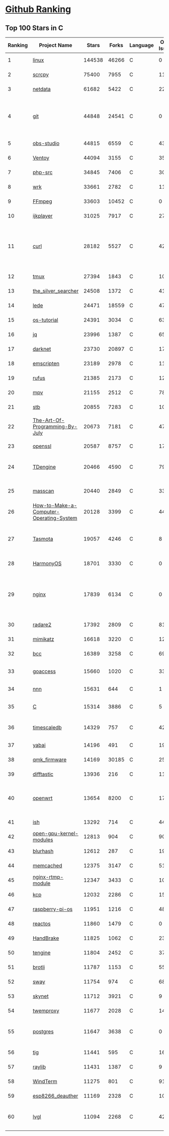 [Github Ranking](../README.md)
==========

## Top 100 Stars in C

| Ranking | Project Name | Stars | Forks | Language | Open Issues | Description | Last Commit |
| ------- | ------------ | ----- | ----- | -------- | ----------- | ----------- | ----------- |
| 1 | [linux](https://github.com/torvalds/linux) | 144538 | 46266 | C | 0 | Linux kernel source tree | 2023-01-14T16:53:21Z |
| 2 | [scrcpy](https://github.com/Genymobile/scrcpy) | 75400 | 7955 | C | 1180 | Display and control your Android device | 2023-01-12T00:56:08Z |
| 3 | [netdata](https://github.com/netdata/netdata) | 61682 | 5422 | C | 225 | Real-time performance monitoring, done right! https://www.netdata.cloud | 2023-01-14T17:18:51Z |
| 4 | [git](https://github.com/git/git) | 44848 | 24541 | C | 0 | Git Source Code Mirror - This is a publish-only repository but pull requests can be turned into patches to the mailing list via GitGitGadget (https://gitgitgadget.github.io/). Please follow Documentation/SubmittingPatches procedure for any of your improvements. | 2023-01-14T17:23:33Z |
| 5 | [obs-studio](https://github.com/obsproject/obs-studio) | 44815 | 6559 | C | 439 | OBS Studio - Free and open source software for live streaming and screen recording | 2023-01-15T02:43:15Z |
| 6 | [Ventoy](https://github.com/ventoy/Ventoy) | 44094 | 3155 | C | 355 | A new bootable USB solution. | 2023-01-15T01:41:52Z |
| 7 | [php-src](https://github.com/php/php-src) | 34845 | 7406 | C | 301 | The PHP Interpreter | 2023-01-15T00:19:59Z |
| 8 | [wrk](https://github.com/wg/wrk) | 33661 | 2782 | C | 117 | Modern HTTP benchmarking tool | 2023-01-11T09:47:07Z |
| 9 | [FFmpeg](https://github.com/FFmpeg/FFmpeg) | 33603 | 10452 | C | 0 | Mirror of https://git.ffmpeg.org/ffmpeg.git | 2023-01-15T03:00:05Z |
| 10 | [ijkplayer](https://github.com/bilibili/ijkplayer) | 31025 | 7917 | C | 2736 | Android/iOS video player based on FFmpeg n3.4, with MediaCodec, VideoToolbox support. | 2022-12-23T14:16:42Z |
| 11 | [curl](https://github.com/curl/curl) | 28182 | 5527 | C | 42 | A command line tool and library for transferring data with URL syntax, supporting DICT, FILE, FTP, FTPS, GOPHER, GOPHERS, HTTP, HTTPS, IMAP, IMAPS, LDAP, LDAPS, MQTT, POP3, POP3S, RTMP, RTMPS, RTSP, SCP, SFTP, SMB, SMBS, SMTP, SMTPS, TELNET, TFTP, WS and WSS. libcurl offers a myriad of powerful features | 2023-01-13T22:20:17Z |
| 12 | [tmux](https://github.com/tmux/tmux) | 27394 | 1843 | C | 10 | tmux source code | 2023-01-12T22:22:33Z |
| 13 | [the_silver_searcher](https://github.com/ggreer/the_silver_searcher) | 24508 | 1372 | C | 410 | A code-searching tool similar to ack, but faster. | 2023-01-06T13:02:58Z |
| 14 | [lede](https://github.com/coolsnowwolf/lede) | 24471 | 18559 | C | 474 | Lean's LEDE source | 2023-01-14T23:00:24Z |
| 15 | [os-tutorial](https://github.com/cfenollosa/os-tutorial) | 24391 | 3034 | C | 63 | How to create an OS from scratch | 2022-12-04T15:13:22Z |
| 16 | [jq](https://github.com/stedolan/jq) | 23996 | 1387 | C | 659 | Command-line JSON processor | 2023-01-15T00:21:17Z |
| 17 | [darknet](https://github.com/pjreddie/darknet) | 23730 | 20897 | C | 1776 | Convolutional Neural Networks | 2022-11-04T13:27:54Z |
| 18 | [emscripten](https://github.com/emscripten-core/emscripten) | 23189 | 2978 | C | 1182 | Emscripten: An LLVM-to-WebAssembly Compiler | 2023-01-15T00:14:53Z |
| 19 | [rufus](https://github.com/pbatard/rufus) | 21385 | 2173 | C | 12 | The Reliable USB Formatting Utility | 2023-01-13T21:50:08Z |
| 20 | [mpv](https://github.com/mpv-player/mpv) | 21155 | 2512 | C | 789 | 🎥 Command line video player | 2023-01-15T01:55:23Z |
| 21 | [stb](https://github.com/nothings/stb) | 20855 | 7283 | C | 105 | stb single-file public domain libraries for C/C++ | 2023-01-13T22:20:19Z |
| 22 | [The-Art-Of-Programming-By-July](https://github.com/julycoding/The-Art-Of-Programming-By-July) | 20673 | 7181 | C | 47 | 本项目曾冲到全球第一，干货集锦见本页面最底部，另完整精致的纸质版《编程之法：面试和算法心得》已在京东/当当上销售 | 2023-01-07T06:23:00Z |
| 23 | [openssl](https://github.com/openssl/openssl) | 20587 | 8757 | C | 1791 | TLS/SSL and crypto library | 2023-01-14T10:54:06Z |
| 24 | [TDengine](https://github.com/taosdata/TDengine) | 20466 | 4590 | C | 790 | TDengine is an open source, high-performance, cloud native time-series database optimized for Internet of Things (IoT), Connected Cars, Industrial IoT and DevOps. | 2023-01-14T15:30:26Z |
| 25 | [masscan](https://github.com/robertdavidgraham/masscan) | 20440 | 2849 | C | 336 | TCP port scanner, spews SYN packets asynchronously, scanning entire Internet in under 5 minutes. | 2023-01-11T19:10:16Z |
| 26 | [How-to-Make-a-Computer-Operating-System](https://github.com/SamyPesse/How-to-Make-a-Computer-Operating-System) | 20128 | 3399 | C | 44 | How to Make a Computer Operating System in C++ | 2021-12-16T09:10:55Z |
| 27 | [Tasmota](https://github.com/arendst/Tasmota) | 19057 | 4246 | C | 8 | Alternative firmware for ESP8266 with easy configuration using webUI, OTA updates, automation using timers or rules, expandability and entirely local control over MQTT, HTTP, Serial or KNX. Full documentation at | 2023-01-14T15:11:11Z |
| 28 | [HarmonyOS](https://github.com/Awesome-HarmonyOS/HarmonyOS) | 18701 | 3330 | C | 0 | A curated list of awesome things related to HarmonyOS. 华为鸿蒙操作系统。 | 2022-07-07T01:24:35Z |
| 29 | [nginx](https://github.com/nginx/nginx) | 17839 | 6134 | C | 0 | An official read-only mirror of http://hg.nginx.org/nginx/ which is updated hourly. Pull requests on GitHub cannot be accepted and will be automatically closed. The proper way to submit changes to nginx is via the nginx development mailing list, see http://nginx.org/en/docs/contributing_changes.html | 2022-12-23T16:01:46Z |
| 30 | [radare2](https://github.com/radareorg/radare2) | 17392 | 2809 | C | 817 | UNIX-like reverse engineering framework and command-line toolset | 2023-01-14T23:46:35Z |
| 31 | [mimikatz](https://github.com/gentilkiwi/mimikatz) | 16618 | 3220 | C | 123 | A little tool to play with Windows security | 2022-11-29T16:00:30Z |
| 32 | [bcc](https://github.com/iovisor/bcc) | 16389 | 3258 | C | 696 | BCC - Tools for BPF-based Linux IO analysis, networking, monitoring, and more | 2023-01-13T02:10:33Z |
| 33 | [goaccess](https://github.com/allinurl/goaccess) | 15660 | 1020 | C | 339 | GoAccess is a real-time web log analyzer and interactive viewer that runs in a terminal in *nix systems or through your browser. | 2023-01-02T19:03:47Z |
| 34 | [nnn](https://github.com/jarun/nnn) | 15631 | 644 | C | 1 | n³ The unorthodox terminal file manager | 2023-01-14T22:18:41Z |
| 35 | [C](https://github.com/TheAlgorithms/C) | 15314 | 3886 | C | 5 | Collection of various algorithms in mathematics, machine learning, computer science, physics, etc implemented in C for educational purposes. | 2023-01-06T08:46:46Z |
| 36 | [timescaledb](https://github.com/timescale/timescaledb) | 14329 | 757 | C | 421 | An open-source time-series SQL database optimized for fast ingest and complex queries.  Packaged as a PostgreSQL extension. | 2023-01-13T18:34:14Z |
| 37 | [yabai](https://github.com/koekeishiya/yabai) | 14196 | 491 | C | 199 | A tiling window manager for macOS based on binary space partitioning | 2023-01-12T13:29:53Z |
| 38 | [qmk_firmware](https://github.com/qmk/qmk_firmware) | 14169 | 30185 | C | 251 | Open-source keyboard firmware for Atmel AVR and Arm USB families | 2023-01-15T02:50:42Z |
| 39 | [difftastic](https://github.com/Wilfred/difftastic) | 13936 | 216 | C | 111 | a structural diff that understands syntax 🟥🟩 | 2023-01-14T20:59:53Z |
| 40 | [openwrt](https://github.com/openwrt/openwrt) | 13654 | 8200 | C | 1735 | This repository is a mirror of https://git.openwrt.org/openwrt/openwrt.git It is for reference only and is not active for check-ins.  We will continue to accept Pull Requests here. They will be merged via staging trees then into openwrt.git. | 2023-01-15T00:25:40Z |
| 41 | [ish](https://github.com/ish-app/ish) | 13292 | 714 | C | 447 | Linux shell for iOS | 2022-12-28T18:11:36Z |
| 42 | [open-gpu-kernel-modules](https://github.com/NVIDIA/open-gpu-kernel-modules) | 12813 | 904 | C | 90 | NVIDIA Linux open GPU kernel module source | 2023-01-05T18:41:36Z |
| 43 | [blurhash](https://github.com/woltapp/blurhash) | 12612 | 287 | C | 19 | A very compact representation of a placeholder for an image. | 2023-01-09T01:58:21Z |
| 44 | [memcached](https://github.com/memcached/memcached) | 12375 | 3147 | C | 51 | memcached development tree | 2023-01-15T00:14:41Z |
| 45 | [nginx-rtmp-module](https://github.com/arut/nginx-rtmp-module) | 12347 | 3433 | C | 1011 | NGINX-based Media Streaming Server | 2022-06-21T08:56:37Z |
| 46 | [kcp](https://github.com/skywind3000/kcp) | 12032 | 2286 | C | 152 | :zap: KCP - A Fast and Reliable ARQ Protocol | 2022-12-04T05:02:42Z |
| 47 | [raspberry-pi-os](https://github.com/s-matyukevich/raspberry-pi-os) | 11951 | 1216 | C | 48 | Learning operating system development using Linux kernel and Raspberry Pi | 2022-02-16T17:29:18Z |
| 48 | [reactos](https://github.com/reactos/reactos) | 11860 | 1479 | C | 0 | A free Windows-compatible Operating System | 2023-01-15T01:29:19Z |
| 49 | [HandBrake](https://github.com/HandBrake/HandBrake) | 11825 | 1062 | C | 237 | HandBrake's main development repository  | 2023-01-14T16:27:24Z |
| 50 | [tengine](https://github.com/alibaba/tengine) | 11804 | 2452 | C | 374 | A distribution of Nginx with some advanced features | 2023-01-12T12:43:01Z |
| 51 | [brotli](https://github.com/google/brotli) | 11787 | 1153 | C | 55 | Brotli compression format | 2023-01-07T21:01:47Z |
| 52 | [sway](https://github.com/swaywm/sway) | 11754 | 974 | C | 682 | i3-compatible Wayland compositor | 2023-01-11T10:34:55Z |
| 53 | [skynet](https://github.com/cloudwu/skynet) | 11712 | 3921 | C | 9 | A lightweight online game framework | 2023-01-06T10:31:29Z |
| 54 | [twemproxy](https://github.com/twitter/twemproxy) | 11677 | 2028 | C | 143 | A fast, light-weight proxy for memcached and redis | 2023-01-14T09:22:36Z |
| 55 | [postgres](https://github.com/postgres/postgres) | 11647 | 3638 | C | 0 | Mirror of the official PostgreSQL GIT repository. Note that this is just a *mirror* - we don't work with pull requests on github. To contribute, please see https://wiki.postgresql.org/wiki/Submitting_a_Patch | 2023-01-14T09:18:14Z |
| 56 | [tig](https://github.com/jonas/tig) | 11441 | 595 | C | 165 | Text-mode interface for git | 2023-01-13T15:48:13Z |
| 57 | [raylib](https://github.com/raysan5/raylib) | 11431 | 1387 | C | 9 | A simple and easy-to-use library to enjoy videogames programming | 2023-01-14T18:41:42Z |
| 58 | [WindTerm](https://github.com/kingToolbox/WindTerm) | 11275 | 801 | C | 910 | A professional cross-platform SSH/Sftp/Shell/Telnet/Serial terminal. | 2022-08-22T09:04:45Z |
| 59 | [esp8266_deauther](https://github.com/SpacehuhnTech/esp8266_deauther) | 11169 | 2328 | C | 105 | Affordable WiFi hacking platform for testing and learning | 2023-01-03T13:02:45Z |
| 60 | [lvgl](https://github.com/lvgl/lvgl) | 11094 | 2268 | C | 42 | Embedded graphics library to create beautiful UIs for any MCU, MPU and display type. It's boosted by a professional yet affordable drag and drop UI editor, called SquareLine Studio. | 2023-01-14T13:52:37Z |

